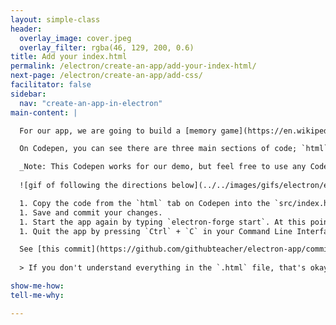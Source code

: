 ```yaml
---
layout: simple-class
header:
  overlay_image: cover.jpeg
  overlay_filter: rgba(46, 129, 200, 0.6)
title: Add your index.html
permalink: /electron/create-an-app/add-your-index-html/
next-page: /electron/create-an-app/add-css/
facilitator: false
sidebar:
  nav: "create-an-app-in-electron"
main-content: |

  For our app, we are going to build a [memory game](https://en.wikipedia.org/wiki/Concentration_(game)). You can find the code for the web application [here on Codepen](https://codepen.io/githubteacher/pen/brRvVz).

  On Codepen, you can see there are three main sections of code; `html`, `css`, and `js`. These will map out to be our `src/index.html`, `src/style.css`, and `src/script.js`.

  _Note: This Codepen works for our demo, but feel free to use any Codepen that you like if you want to try an extension exercise on your own! You'll need to be careful of any that use dependencies, though. In fact, we re-wrote this exercise to use vanilla JS instead of using jQuery for stability and less steps._
  
  ![gif of following the directions below](../../images/gifs/electron/electron1-add-index.gif)

  1. Copy the code from the `html` tab on Codepen into the `src/index.html` file locally. Paste the code so it replaces the existing text ("Well hey there!!!") between `<body>` and `</body>`.
  1. Save and commit your changes.
  1. Start the app again by typing `electron-forge start`. At this point, you should only see text without graphics or functionality.
  1. Quit the app by pressing `Ctrl` + `C` in your Command Line Interface.

  See [this commit](https://github.com/githubteacher/electron-app/commit/76425084bc5419e8c291a41dae62bb1f0208d581) as an example of what to take away and what to add in this step.
  
  > If you don't understand everything in the `.html` file, that's okay. Remember the resources listed [at the beginning of the course](./#software-skills), and know you can always go back and learn more!

show-me-how:
tell-me-why:

---
```

